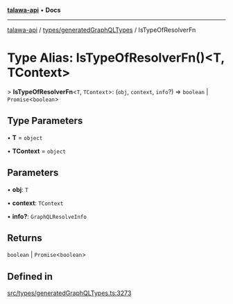 [**talawa-api**](../../../README.md) • **Docs**

***

[talawa-api](../../../modules.md) / [types/generatedGraphQLTypes](../README.md) / IsTypeOfResolverFn

# Type Alias: IsTypeOfResolverFn()\<T, TContext\>

\> **IsTypeOfResolverFn**\<`T`, `TContext`\>: (`obj`, `context`, `info`?) =\> `boolean` \| `Promise`\<`boolean`\>

## Type Parameters

• **T** = `object`

• **TContext** = `object`

## Parameters

• **obj**: `T`

• **context**: `TContext`

• **info?**: `GraphQLResolveInfo`

## Returns

`boolean` \| `Promise`\<`boolean`\>

## Defined in

[src/types/generatedGraphQLTypes.ts:3273](https://github.com/PalisadoesFoundation/talawa-api/blob/c952c7a3bfd4b8b910fbae10313f5402ade5a9d4/src/types/generatedGraphQLTypes.ts#L3273)
